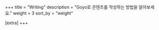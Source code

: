 +++
title = "Writing"
description = "Goyo로 콘텐츠를 작성하는 방법을 알아보세요."
weight = 3
sort_by = "weight"

[extra]
+++
